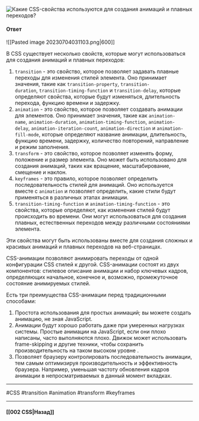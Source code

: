 ![Какие CSS-свойства используются для создания анимаций и плавных переходов?](https://youtu.be/DZjIcc6KdjE?t=29)

#### Ответ

![[Pasted image 20230704031103.png|600]]

В CSS существует несколько свойств, которые могут использоваться для создания анимаций и плавных переходов:

1. `transition` - это свойство, которое позволяет задавать плавные переходы для изменения стилей элемента. Оно принимает значения, такие как `transition-property`, `transition-duration`, `transition-timing-function` и `transition-delay`, которые определяют свойства, которые будут изменяться, длительность перехода, функцию времени и задержку.
2. `animation` - это свойство, которое позволяет создавать анимации для элементов. Оно принимает значения, такие как `animation-name`, `animation-duration`, `animation-timing-function`, `animation-delay`, `animation-iteration-count`, `animation-direction` и `animation-fill-mode`, которые определяют название анимации, длительность, функцию времени, задержку, количество повторений, направление и режим заполнения.
3. `transform` - это свойство, которое позволяет изменять форму, положение и размер элемента. Оно может быть использовано для создания анимаций, таких как вращение, масштабирование, смещение и наклон.
4. `keyframes` - это правило, которое позволяет определить последовательность стилей для анимаций. Оно используется вместе с `animation` и позволяет определить, какие стили будут применяться в различных этапах анимации.
5. `transition-timing-function` и `animation-timing-function` - это свойства, которые определяют, как изменения стилей будут происходить во времени. Они могут использоваться для создания плавных, естественных переходов между различными состояниями элемента.

Эти свойства могут быть использованы вместе для создания сложных и красивых анимаций и плавных переходов на веб-страницах.

CSS-анимации позволяют анимировать переходы от одной конфигурации CSS стилей к другой. 
CSS-анимации состоят из двух компонентов: стилевое описание анимации и набор ключевых кадров, определяющих начальное, конечное и, возможно, промежуточное состояние анимируемых стилей.

Есть три преимущества CSS-анимации перед традиционными способами:

1. Простота использования для простых анимаций; вы можете создать анимацию, не зная JavaScript.
2. Анимации будут хорошо работать даже при умеренных нагрузках системы. Простые анимации на JavaScript, если они плохо написаны, часто выполняются плохо. Движок может использовать frame-skipping и другие техники, чтобы сохранить производительность на таком высоком уровне .
3. Позволяет браузеру контролировать последовательность анимации, тем самым оптимизируя производительность и эффективность браузера. Например, уменьшая частоту обновления кадров анимации в непросматриваемых в данный момент вкладках.

___
#CSS #transition #animation #transform #keyframes 
___

#### [[002 CSS|Назад]]